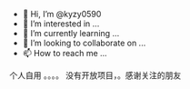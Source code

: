 - 👋 Hi, I’m @kyzy0590
- 👀 I’m interested in ...
- 🌱 I’m currently learning ...
- 💞️ I’m looking to collaborate on ...
- 📫 How to reach me ...

<!---
kyzy0590/kyzy0590 is a ✨ special ✨ repository because its `README.md` (this file) appears on your GitHub profile.
You can click the Preview link to take a look at your changes.
--->
个人自用 。。。。 没有开放项目，。感谢关注的朋友
